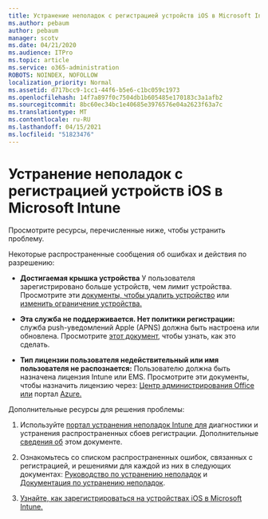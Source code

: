 ```yaml
---
title: Устранение неполадок с регистрацией устройств iOS в Microsoft Intune
ms.author: pebaum
author: pebaum
manager: scotv
ms.date: 04/21/2020
ms.audience: ITPro
ms.topic: article
ms.service: o365-administration
ROBOTS: NOINDEX, NOFOLLOW
localization_priority: Normal
ms.assetid: d717bcc9-1cc1-44f6-b5e6-c1bc059c1973
ms.openlocfilehash: 14f7a897f0c7504db1b605485e170183c3a1afb2
ms.sourcegitcommit: 8bc60ec34bc1e40685e3976576e04a2623f63a7c
ms.translationtype: MT
ms.contentlocale: ru-RU
ms.lasthandoff: 04/15/2021
ms.locfileid: "51823476"
---
```

# <a name="troubleshoot-issues-with-enrolling-ios-devices-in-microsoft-intune"></a>Устранение неполадок с регистрацией устройств iOS в Microsoft Intune

Просмотрите ресурсы, перечисленные ниже, чтобы устранить проблему. 
  
Некоторые распространенные сообщения об ошибках и действия по разрешению:
  
- **Достигаемая крышка устройства** У пользователя зарегистрировано больше устройств, чем лимит устройства. Просмотрите эти [документы, чтобы удалить устройство](https://docs.microsoft.com/intune/devices-wipe) или [изменить ограничение устройства.](https://docs.microsoft.com/intune/enrollment-restrictions-set#set-device-limit-restrictions)
    
- **Эта служба не поддерживается. Нет политики регистрации:** служба push-уведомлений Apple (APNS) должна быть настроена или обновлена. Просмотрите [этот документ,](https://docs.microsoft.com/intune/apple-mdm-push-certificate-get) чтобы узнать, как это сделать. 
    
- **Тип лицензии пользователя недействительный или имя пользователя не распознается:** Пользователю должна быть назначена лицензия Intune или EMS. Просмотрите эти документы, чтобы назначить лицензию через: [Центр администрирования Office или](https://docs.microsoft.com/intune/licenses-assign) портал [Azure.](https://docs.microsoft.com/azure/active-directory/license-users-groups)
    
Дополнительные ресурсы для решения проблемы:
  
1. Используйте [портал устранения неполадок Intune для](https://devicemanagement.microsoft.com/#blade/Microsoft_Intune_DeviceSettings/TroubleshootBlade) диагностики и устранения распространенных сбоев регистрации. Дополнительные [сведения об](https://docs.microsoft.com/intune/help-desk-operators) этом документе. 
    
2. Ознакомьтесь со списком распространенных ошибок, связанных с регистрацией, и решениями для каждой из них в следующих документах: [Руководство по устранению неполадок](https://support.microsoft.com/help/4039809/troubleshooting-ios-device-enrollment-in-intune) и [Документация по устранению неполадок](https://docs.microsoft.com/troubleshoot/mem/intune/troubleshoot-device-enrollment-in-intune).
    
3. [Узнайте, как зарегистрироваться на устройствах iOS в Microsoft Intune.](https://docs.microsoft.com/intune/ios-enroll)
    

